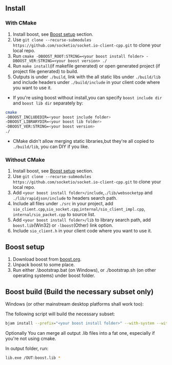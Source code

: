 ## Install

### With CMake
1. Install boost, see [Boost setup](#Boost-setup) section.
2. Use `git clone --recurse-submodules https://github.com/socketio/socket.io-client-cpp.git` to clone your local repo.
3. Run `cmake -DBOOST_ROOT:STRING=<your boost install folder> -DBOOST_VER:STRING=<your boost version> ./`
4. Run `make install`(if makefile generated) or open generated project (if project file generated) to build.
5. Outputs is under `./build`, link with the all static libs under `./build/lib` and  include headers under `./build/include` in your client code where you want to use it.

* If you're using boost without install,you can specify `boost include dir` and `boost lib dir` separately by:
```bash
cmake
-DBOOST_INCLUDEDIR=<your boost include folder>
-DBOOST_LIBRARYDIR=<your boost lib folder>
-DBOOST_VER:STRING=<your boost version>
./
```
* CMake didn't allow merging static libraries,but they're all copied to `./build/lib`, you can DIY if you like.

### Without CMake
1. Install boost, see [Boost setup](#boost_setup) section.
2. Use `git clone --recurse-submodules https://github.com/socketio/socket.io-client-cpp.git` to clone your local repo.
3. Add `<your boost install folder>/include`,`./lib/websocketpp` and `./lib/rapidjson/include` to headers search path.
4. Include all files under `./src` in your project, add `sio_client.cpp`,`sio_socket.cpp`,`internal/sio_client_impl.cpp`, `internal/sio_packet.cpp` to source list.
5. Add `<your boost install folder>/lib` to library search path, add `boost.lib`(Win32) or `-lboost`(Other) link option.
6. Include `sio_client.h` in your client code where you want to use it.

## Boost setup

1. Download boost from [boost.org](http://www.boost.org/).
1. Unpack boost to some place.
1. Run either .\bootstrap.bat (on Windows), or ./bootstrap.sh (on other operating systems) under boost folder.

## Boost build (Build the necessary subset only)
Windows (or other mainstream desktop platforms shall work too):

The following script will build the necessary subset:

```bash
bjam install --prefix="<your boost install folder>" --with-system --with-date_time --with-random link=static runtime-link=shared threading=multi
```
Optionally You can merge all output .lib files into a fat one, especially if you're not using cmake.

In output folder, run:

```bash
lib.exe /OUT:boost.lib *
```
